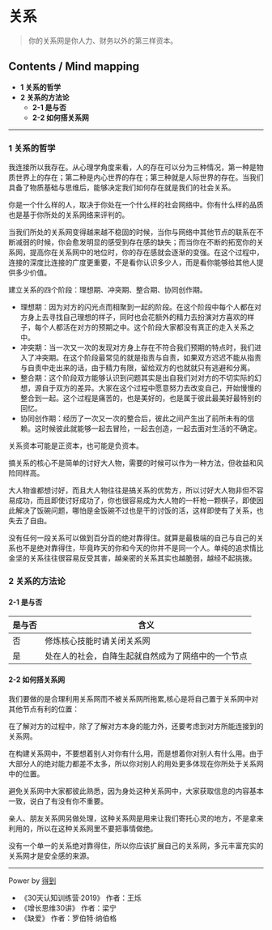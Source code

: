 # 关系
> 你的关系网是你人力、财务以外的第三样资本。

## Contents / Mind mapping
- **1 关系的哲学**
- **2 关系的方法论**
  - **2-1 是与否**
  - **2-2 如何搭关系网**

---

### 1 关系的哲学

我连接所以我存在。从心理学角度来看，人的存在可以分为三种情况，第一种是物质世界上的存在；第二种是内心世界的存在；第三种就是人际世界的存在。当我们具备了物质基础与思维后，能够决定我们如何存在就是我们的社会关系。

你是一个什么样的人，取决于你处在一个什么样的社会网络中。你有什么样的品质也是基于你所处的关系网络来评判的。

当我们所处的关系网变得越来越不稳固的时候，当你与网络中其他节点的联系在不断减弱的时候，你会愈发明显的感受到存在感的缺失；而当你在不断的拓宽你的关系网，提高你在关系网中的地位时，你的存在感就会逐渐的变强。在这个过程中，连接的深度比连接的广度更重要，不是看你认识多少人，而是看你能够给其他人提供多少价值。

建立关系的四个阶段：理想期、冲突期、整合期、协同创作期。
  - 理想期：因为对方的闪光点而相聚到一起的阶段。在这个阶段中每个人都在对方身上去寻找自己理想的样子，同时也会花额外的精力去扮演对方喜欢的样子，每个人都活在对方的预期之中。这个阶段大家都没有真正的走入关系之中。
  - 冲突期：当一次又一次的发现对方身上存在不符合我们预期的特点时，我们进入了冲突期。在这个阶段最常见的就是指责与自责，如果双方迟迟不能从指责与自责中走出来的话，由于精力有限，留给双方的也就就只有逃避和分离。
  - 整合期：这个阶段双方能够认识到问题其实是出自我们对对方的不切实际的幻想，源自于双方的差异。大家在这个过程中愿意努力去改变自己，开始慢慢的整合到一起。这个过程是痛苦的，也是美好的，也是属于彼此最美好最特别的回忆。
  - 协同创作期：经历了一次又一次的整合后，彼此之间产生出了前所未有的信赖。这时候彼此就能够一起去冒险，一起去创造，一起去面对生活的不确定。

关系资本可能是正资本，也可能是负资本。

搞关系的核心不是简单的讨好大人物，需要的时候可以作为一种方法，但收益和风险同样高。

大人物谁都想讨好，而且大人物往往是搞关系的优势方，所以讨好大人物非但不容易成功，而且即使讨好成功了，你也很容易成为大人物的一杆枪一颗棋子，即使因此解决了饭碗问题，哪怕是金饭碗不过也是干的讨饭的活，这样即使有了关系，也失去了自由。

没有任何一段关系可以做到百分百的绝对靠得住。就算是最极端的自己与自己的关系也不是绝对靠得住，毕竟昨天的你和今天的你并不是同一个人。单纯的追求情比金坚的关系往往很容易反受其害，越亲密的关系其实也越脆弱，越经不起挑拨。

### 2 关系的方法论

#### 2-1 是与否

|是与否|含义|
|  --  | -- |
|否|修炼核心技能时请关闭关系网|
|是|处在人的社会，自降生起就自然成为了网络中的一个节点|

#### 2-2 如何搭关系网

我们要做的是合理利用关系网而不被关系网所拖累,核心是将自己置于关系网中对其他节点有利的位置：

在了解对方的过程中，除了了解对方本身的能力外，还要考虑到对方所能连接到的关系网。

在构建关系网中，不要想着别人对你有什么用，而是想着你对别人有什么用。由于大部分人的绝对能力都差不太多，所以你对别人的用处更多体现在你所处于关系网中的位置。

避免关系网中大家都彼此熟悉，因为身处这种关系网中，大家获取信息的内容基本一致，说白了有没有你不重要。

亲人、朋友关系网另做处理，这种关系网是用来让我们寄托心灵的地方，不是拿来利用的，所以在这种关系网里不要把事情做绝。

没有一个单一的关系绝对靠得住，所以你应该扩展自己的关系网，多元丰富充实的关系网才是安全感的来源。


---
Power by [得到](https://igetget.com)
- 《30天认知训练营·2019》 作者：王烁
- 《增长思维30讲》 作者：梁宁
- 《缺爱》 作者：罗伯特·纳伯格
